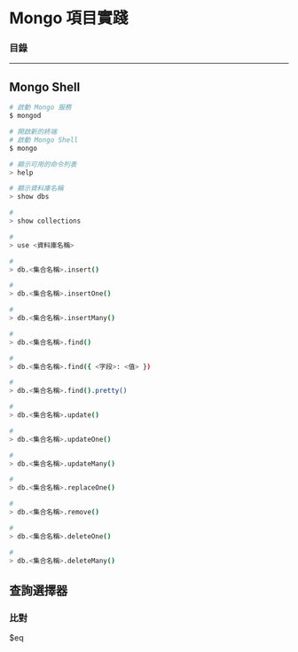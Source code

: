 # Mongo 項目實踐

### 目錄

***

## Mongo Shell
```bash
# 啟動 Mongo 服務
$ mongod
```

```bash
# 開啟新的終端
# 啟動 Mongo Shell
$ mongo
```

```bash
# 顯示可用的命令列表
> help
```

```bash
# 顯示資料庫名稱
> show dbs
```

```bash
# 
> show collections
```

```bash
#
> use <資料庫名稱>
```

```bash
#
> db.<集合名稱>.insert()

#
> db.<集合名稱>.insertOne()

#
> db.<集合名稱>.insertMany()
```

```bash
#
> db.<集合名稱>.find()

#
> db.<集合名稱>.find({ <字段>: <值> })

#
> db.<集合名稱>.find().pretty()
```

```bash
#
> db.<集合名稱>.update()

#
> db.<集合名稱>.updateOne()

#
> db.<集合名稱>.updateMany()

#
> db.<集合名稱>.replaceOne()
```

```bash
#
> db.<集合名稱>.remove()

#
> db.<集合名稱>.deleteOne()

#
> db.<集合名稱>.deleteMany()
```

## 查詢選擇器

### 比對
$eq 
